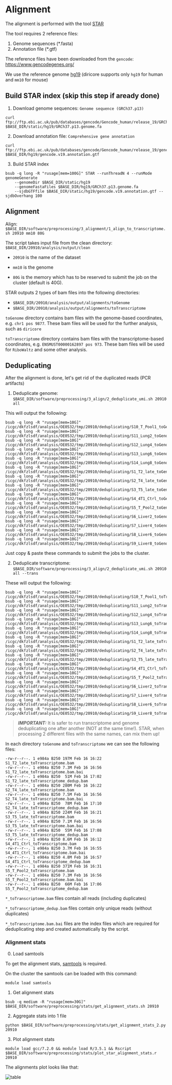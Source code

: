 # Alignment

The alignment is performed with the tool [STAR](https://github.com/alexdobin/STAR)

The tool requires 2 reference files: 
1. Genome sequences (*.fasta)
2. Annotation file (*.gtf)

The reference files have been downloaded from the `gencode`: https://www.gencodegenes.org/

We use the reference genome [hg19](https://www.gencodegenes.org/human/release_19.html) (diricore supports only `hg19` for human and `mm10` for mouse)

## Build STAR index (skip this step if aready done)

1. Download genome sequences: `Genome sequence (GRCh37.p13)`
```
curl ftp://ftp.ebi.ac.uk/pub/databases/gencode/Gencode_human/release_19/GRCh37.p13.genome.fa.gz $BASE_DIR/static/hg19/GRCh37.p13.genome.fa
```

2. Download annotation file: `Comprehensive gene annotation` 

```
curl ftp://ftp.ebi.ac.uk/pub/databases/gencode/Gencode_human/release_19/gencode.v19.annotation.gtf.gz $BASE_DIR/hg19/gencode.v19.annotation.gtf
```

3. Build STAR index 

```
bsub -q long -R "rusage[mem=100G]" STAR --runThreadN 4 --runMode genomeGenerate 
    --genomeDir $BASE_DIR/static/hg19 
    --genomeFastaFiles $BASE_DIR/hg19/GRCh37.p13.genome.fa 
    --sjdbGTFfile $BASE_DIR/static/hg19/gencode.v19.annotation.gtf --sjdbOverhang 100
```

## Alignment

Align: `$BASE_DIR/software/preprocessing/3_alignment/1_align_to_transcriptome.sh 20910 mm10 80G`

The script takes input file from the clean directory: `$BASE_DIR/20910/analysis/output/clean`

* `20910` is the name of the dataset

* `mm10` is the genome 

* `80G` is the memory which has to be reserved to submit the job on the cluster (default is 40G).

STAR outputs 2 types of bam files into the following directories: 

* `$BASE_DIR/20910/analysis/output/alignments/toGenome`
* `$BASE_DIR/20910/analysis/output/alignments/toTranscriptome`

`toGenome` directory contains bam files with the genome-based coordinates, e.g. `chr1 pos 9877`. These bam files will be used for the further analysis, such as `diricore`

`toTranscriptome` directory contains bam files with the transcriptome-based coordinates, e.g. `ENSMUST00000162897 pos 973`. These bam files will be used for `RiboWaltz` and some other analysis. 

## Deduplicating

After the alignment is done, let's get rid of the duplicated reads (PCR artifacts)

1. Deduplicate genome: `$BASE_DIR/software/preprocessing/3_align/2_deduplicate_umi.sh 20910 all`

This will output the following: 

```
bsub -q long -R "rusage[mem=10G]" /icgc/dkfzlsdf/analysis/OE0532/tmp/20910/deduplicating/S10_T_Pool1_toGenome.bam.sh
bsub -q long -R "rusage[mem=10G]" /icgc/dkfzlsdf/analysis/OE0532/tmp/20910/deduplicating/S11_Lung2_toGenome.bam.sh
bsub -q long -R "rusage[mem=10G]" /icgc/dkfzlsdf/analysis/OE0532/tmp/20910/deduplicating/S12_Lung4_toGenome.bam.sh
bsub -q long -R "rusage[mem=10G]" /icgc/dkfzlsdf/analysis/OE0532/tmp/20910/deduplicating/S13_Lung6_toGenome.bam.sh
bsub -q long -R "rusage[mem=10G]" /icgc/dkfzlsdf/analysis/OE0532/tmp/20910/deduplicating/S14_Lung8_toGenome.bam.sh
bsub -q long -R "rusage[mem=10G]" /icgc/dkfzlsdf/analysis/OE0532/tmp/20910/deduplicating/S1_T2_late_toGenome.bam.sh
bsub -q long -R "rusage[mem=10G]" /icgc/dkfzlsdf/analysis/OE0532/tmp/20910/deduplicating/S2_T4_late_toGenome.bam.sh
bsub -q long -R "rusage[mem=10G]" /icgc/dkfzlsdf/analysis/OE0532/tmp/20910/deduplicating/S3_T5_late_toGenome.bam.sh
bsub -q long -R "rusage[mem=10G]" /icgc/dkfzlsdf/analysis/OE0532/tmp/20910/deduplicating/S4_4T1_Ctrl_toGenome.bam.sh
bsub -q long -R "rusage[mem=10G]" /icgc/dkfzlsdf/analysis/OE0532/tmp/20910/deduplicating/S5_T_Pool2_toGenome.bam.sh
bsub -q long -R "rusage[mem=10G]" /icgc/dkfzlsdf/analysis/OE0532/tmp/20910/deduplicating/S6_Liver2_toGenome.bam.sh
bsub -q long -R "rusage[mem=10G]" /icgc/dkfzlsdf/analysis/OE0532/tmp/20910/deduplicating/S7_Liver4_toGenome.bam.sh
bsub -q long -R "rusage[mem=10G]" /icgc/dkfzlsdf/analysis/OE0532/tmp/20910/deduplicating/S8_Liver6_toGenome.bam.sh
bsub -q long -R "rusage[mem=10G]" /icgc/dkfzlsdf/analysis/OE0532/tmp/20910/deduplicating/S9_Liver8_toGenome.bam.sh
```

Just copy & paste these commands to submit the jobs to the cluster.

2. Deduplicate transcriptome: `$BASE_DIR/software/preprocessing/3_align/2_deduplicate_umi.sh 20910 all --trans`

These will output the following: 

```
bsub -q long -R "rusage[mem=10G]" /icgc/dkfzlsdf/analysis/OE0532/tmp/20910/deduplicating/S10_T_Pool1_toTranscriptome.bam.sh
bsub -q long -R "rusage[mem=10G]" /icgc/dkfzlsdf/analysis/OE0532/tmp/20910/deduplicating/S11_Lung2_toTranscriptome.bam.sh
bsub -q long -R "rusage[mem=10G]" /icgc/dkfzlsdf/analysis/OE0532/tmp/20910/deduplicating/S12_Lung4_toTranscriptome.bam.sh
bsub -q long -R "rusage[mem=10G]" /icgc/dkfzlsdf/analysis/OE0532/tmp/20910/deduplicating/S13_Lung6_toTranscriptome.bam.sh
bsub -q long -R "rusage[mem=10G]" /icgc/dkfzlsdf/analysis/OE0532/tmp/20910/deduplicating/S14_Lung8_toTranscriptome.bam.sh
bsub -q long -R "rusage[mem=10G]" /icgc/dkfzlsdf/analysis/OE0532/tmp/20910/deduplicating/S1_T2_late_toTranscriptome.bam.sh
bsub -q long -R "rusage[mem=10G]" /icgc/dkfzlsdf/analysis/OE0532/tmp/20910/deduplicating/S2_T4_late_toTranscriptome.bam.sh
bsub -q long -R "rusage[mem=10G]" /icgc/dkfzlsdf/analysis/OE0532/tmp/20910/deduplicating/S3_T5_late_toTranscriptome.bam.sh
bsub -q long -R "rusage[mem=10G]" /icgc/dkfzlsdf/analysis/OE0532/tmp/20910/deduplicating/S4_4T1_Ctrl_toTranscriptome.bam.sh
bsub -q long -R "rusage[mem=10G]" /icgc/dkfzlsdf/analysis/OE0532/tmp/20910/deduplicating/S5_T_Pool2_toTranscriptome.bam.sh
bsub -q long -R "rusage[mem=10G]" /icgc/dkfzlsdf/analysis/OE0532/tmp/20910/deduplicating/S6_Liver2_toTranscriptome.bam.sh
bsub -q long -R "rusage[mem=10G]" /icgc/dkfzlsdf/analysis/OE0532/tmp/20910/deduplicating/S7_Liver4_toTranscriptome.bam.sh
bsub -q long -R "rusage[mem=10G]" /icgc/dkfzlsdf/analysis/OE0532/tmp/20910/deduplicating/S8_Liver6_toTranscriptome.bam.sh
bsub -q long -R "rusage[mem=10G]" /icgc/dkfzlsdf/analysis/OE0532/tmp/20910/deduplicating/S9_Liver8_toTranscriptome.bam.sh
```

> **_IMPORTANT:_** It is safer to run transcriptome and genome deduplicating one after another (NOT at the same time!). STAR, when processing 2 different files with the same names, can mix them up! 

In each directory `toGenome` and `toTranscriptome` we can see the following files: 

```
-rw-r--r--. 1 e984a B250 197M Feb 16 16:22 S1_T2_late_toTranscriptome.bam
-rw-r--r--. 1 e984a B250 7.3M Feb 16 16:56 S1_T2_late_toTranscriptome.bam.bai
-rw-r--r--. 1 e984a B250  51M Feb 16 17:02 S1_T2_late_toTranscriptome_dedup.bam
-rw-r--r--. 1 e984a B250 280M Feb 16 16:22 S2_T4_late_toTranscriptome.bam
-rw-r--r--. 1 e984a B250 7.5M Feb 16 16:56 S2_T4_late_toTranscriptome.bam.bai
-rw-r--r--. 1 e984a B250  78M Feb 16 17:10 S2_T4_late_toTranscriptome_dedup.bam
-rw-r--r--. 1 e984a B250 224M Feb 16 16:21 S3_T5_late_toTranscriptome.bam
-rw-r--r--. 1 e984a B250 7.1M Feb 16 16:56 S3_T5_late_toTranscriptome.bam.bai
-rw-r--r--. 1 e984a B250  55M Feb 16 17:08 S3_T5_late_toTranscriptome_dedup.bam
-rw-r--r--. 1 e984a B250 8.6M Feb 16 16:12 S4_4T1_Ctrl_toTranscriptome.bam
-rw-r--r--. 1 e984a B250 3.7M Feb 16 16:55 S4_4T1_Ctrl_toTranscriptome.bam.bai
-rw-r--r--. 1 e984a B250 4.8M Feb 16 16:57 S4_4T1_Ctrl_toTranscriptome_dedup.bam
-rw-r--r--. 1 e984a B250 371M Feb 16 16:31 S5_T_Pool2_toTranscriptome.bam
-rw-r--r--. 1 e984a B250 7.3M Feb 16 16:56 S5_T_Pool2_toTranscriptome.bam.bai
-rw-r--r--. 1 e984a B250  66M Feb 16 17:06 S5_T_Pool2_toTranscriptome_dedup.bam
```

`*_toTranscriptome.bam` files contain all reads (including duplicates)

`*_toTranscriptome_dedup.bam` files contain only unique reads (without duplicates)

`*_toTranscriptome.bam.bai` files are the index files which are required for deduplicating step and created automatically by the script. 


### Alignment stats

0. Load samtools

To get the alignment stats, [samtools](http://quinlanlab.org/tutorials/samtools/samtools.html) is required. 

On the cluster the samtools can be loaded with this command: 

```
module load samtools
```

1. Get alignment stats 

```
bsub -q medium -R "rusage[mem=30G]" $BASE_DIR/software/preprocessing/stats/get_alignment_stats.sh 20910
```

2. Aggregate stats into 1 file 

```
python $BASE_DIR/software/preprocessing/stats/get_alignment_stats_2.py 20910
```

3. Plot alignment stats

```
module load gcc/7.2.0 && module load R/3.5.1 && Rscript $BASE_DIR/software/preprocessing/stats/plot_star_alignment_stats.r 20910
```

The alignments plot looks like that: 

![table](/pics/alignment_stats.png)
